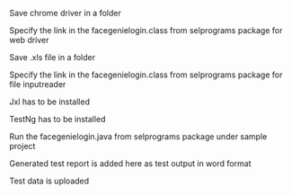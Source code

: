 Save chrome driver in a folder


Specify the link in the facegenielogin.class from selprograms package for web driver


Save .xls file in a folder


Specify the link in the facegenielogin.class from selprograms package for file inputreader


Jxl has to be installed


TestNg has to be installed


Run the facegenielogin.java from selprograms package under sample project



Generated test report is added here as test output in word format


Test data is uploaded
